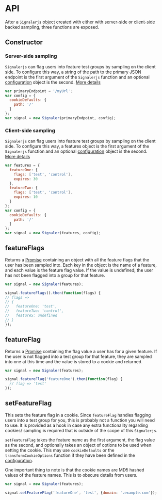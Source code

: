 # API

After a `Signalerjs` object created with either with [server-side](./server_requirements.md) or [client-side](./feature_definition.md) backed sampling, three functions are exposed.

## Constructor

### Server-side sampling

`Signalerjs` can flag users into feature test groups by sampling on the client side. To configure this way, a string of the path to the primary JSON endpoint is the first argument of the `Signalerjs` function and an optional [configuration](./configuration.md) object is the second. [More details](./server_requirements.md)

```js
var primaryEndpoint = '/myUrl';
var config = {
  cookieDefaults: {
    path: '/'
  }
};
var signal = new Signaler(primaryEndpoint, config);
```

### Client-side sampling

`Signalerjs` can flag users into feature test groups by sampling on the client side. To configure this way, a features object is the first argument of the `Signalerjs` function and an optional [configuration](./configuration.md) object is the second. [More details](./feature_definition.md)

```js
var features = {
  featureOne: {
    flags: ['test', 'control'],
    expires: 30
  },
  featureTwo: {
    flags: ['test', 'control'],
    expires: 10
  }
};
var config = {
  cookieDefaults: {
    path: '/'
  }
};
var signal = new Signaler(features, config);
```

## featureFlags

Returns a [Promise](https://developer.mozilla.org/en-US/docs/Web/JavaScript/Reference/Global_Objects/Promise) containing an object with all the feature flags that the user has been sampled into. Each key in the object is the name of a feature, and each value is the feature flag value. If the value is undefined, the user has not been flagged into a group for that feature.

```js
var signal = new Signaler(features);

signal.featureFlags().then(function(flags) {
// flags =>
// {
//   featureOne: 'test',
//   featureTwo: 'control',
//   featureS: undefined
// }
});
```

## featureFlag

Returns a [Promise](https://developer.mozilla.org/en-US/docs/Web/JavaScript/Reference/Global_Objects/Promise) containing the flag value a user has for a given feature. If the user is not flagged into a test group for that feature, they are sampled into one at this time and the value is stored to a cookie and returned.

```js
var signal = new Signaler(features);

signal.featureFlag('featureOne').then(function(flag) {
  // flag => 'test'
});
```

## setFeatureFlag

This sets the feature flag in a cookie. Since `featureFlag` handles flagging users into a test group for you, this is probably not a function you will need to use. It is provided as a hook in case any extra functionality regarding cookies/ sampling is required that is outside of the scope of this `Signalerjs`.

`setFeatureFlag` takes the feature name as the first argument, the flag value as the second, and optionally takes an object of options to be used when setting the cookie. This may use `cookieDefaults` or the `transformCookieOptions` function if they have been defined in the [configuration](./configuration.md).

One important thing to note is that the cookie names are MD5 hashed values of the feature names. This is to obscure details from users.

```js
var signal = new Signaler(features);

signal.setFeatureFlag('featureOne', 'test', {domain: '.example.com'});
```
